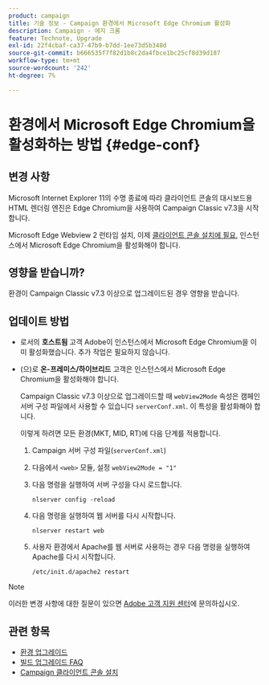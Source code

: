 ```yaml
---
product: campaign
title: 기술 정보 - Campaign 환경에서 Microsoft Edge Chromium 활성화
description: Campaign - 에지 크롬
feature: Technote, Upgrade
exl-id: 22f4cbaf-ca37-47b9-b7dd-1ee73d5b348d
source-git-commit: b666535f7f82d1b8c2da4fbce1bc25cf8d39d187
workflow-type: tm+mt
source-wordcount: '242'
ht-degree: 7%

---
```


# 환경에서 Microsoft Edge Chromium을 활성화하는 방법 {#edge-conf}




## 변경 사항

Microsoft Internet Explorer 11의 수명 종료에 따라 클라이언트 콘솔의 대시보드용 HTML 렌더링 엔진은 Edge Chromium을 사용하여 Campaign Classic v7.3을 시작합니다.

Microsoft Edge Webview 2 런타임 설치, 이제 [클라이언트 콘솔 설치에 필요](../../installation/using/installing-the-client-console.md#webview), 인스턴스에서 Microsoft Edge Chromium을 활성화해야 합니다.

## 영향을 받습니까?

환경이 Campaign Classic v7.3 이상으로 업그레이드된 경우 영향을 받습니다.

## 업데이트 방법

* 로서의 **호스트됨** 고객 Adobe이 인스턴스에서 Microsoft Edge Chromium을 이미 활성화했습니다. 추가 작업은 필요하지 않습니다.

* (으)로 **온-프레미스/하이브리드** 고객은 인스턴스에서 Microsoft Edge Chromium을 활성화해야 합니다.

  Campaign Classic v7.3 이상으로 업그레이드할 때 `webView2Mode` 속성은 캠페인 서버 구성 파일에서 사용할 수 있습니다 `serverConf.xml`. 이 특성을 활성화해야 합니다.

  이렇게 하려면 모든 환경(MKT, MID, RT)에 다음 단계를 적용합니다.

   1. Campaign 서버 구성 파일(`serverConf.xml`)
   1. 다음에서 `<web>` 모듈, 설정 `webView2Mode = "1"`
   1. 다음 명령을 실행하여 서버 구성을 다시 로드합니다.

      ```
      nlserver config -reload
      ```

   1. 다음 명령을 실행하여 웹 서버를 다시 시작합니다.

      ```
      nlserver restart web
      ```

   1. 사용자 환경에서 Apache를 웹 서버로 사용하는 경우 다음 명령을 실행하여 Apache를 다시 시작합니다.

      ```
      /etc/init.d/apache2 restart
      ```


>[!NOTE]
>
>이러한 변경 사항에 대한 질문이 있으면 [Adobe 고객 지원 센터](https://helpx.adobe.com/kr/enterprise/admin-guide.html/enterprise/using/support-for-experience-cloud.ug.html)에 문의하십시오.
>

## 관련 항목

* [환경 업그레이드](../../production/using/build-upgrade.md)
* [빌드 업그레이드 FAQ](../../platform/using/faq-build-upgrade.md)
* [Campaign 클라이언트 콘솔 설치](../../installation/using/installing-the-client-console.md)
